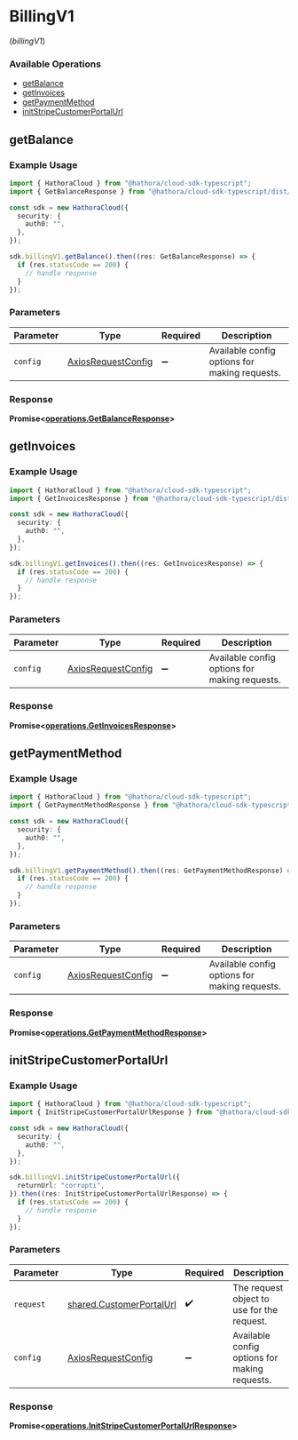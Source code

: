 # BillingV1
(*billingV1*)

### Available Operations

* [getBalance](#getbalance)
* [getInvoices](#getinvoices)
* [getPaymentMethod](#getpaymentmethod)
* [initStripeCustomerPortalUrl](#initstripecustomerportalurl)

## getBalance

### Example Usage

```typescript
import { HathoraCloud } from "@hathora/cloud-sdk-typescript";
import { GetBalanceResponse } from "@hathora/cloud-sdk-typescript/dist/sdk/models/operations";

const sdk = new HathoraCloud({
  security: {
    auth0: "",
  },
});

sdk.billingV1.getBalance().then((res: GetBalanceResponse) => {
  if (res.statusCode == 200) {
    // handle response
  }
});
```

### Parameters

| Parameter                                                    | Type                                                         | Required                                                     | Description                                                  |
| ------------------------------------------------------------ | ------------------------------------------------------------ | ------------------------------------------------------------ | ------------------------------------------------------------ |
| `config`                                                     | [AxiosRequestConfig](https://axios-http.com/docs/req_config) | :heavy_minus_sign:                                           | Available config options for making requests.                |


### Response

**Promise<[operations.GetBalanceResponse](../../models/operations/getbalanceresponse.md)>**


## getInvoices

### Example Usage

```typescript
import { HathoraCloud } from "@hathora/cloud-sdk-typescript";
import { GetInvoicesResponse } from "@hathora/cloud-sdk-typescript/dist/sdk/models/operations";

const sdk = new HathoraCloud({
  security: {
    auth0: "",
  },
});

sdk.billingV1.getInvoices().then((res: GetInvoicesResponse) => {
  if (res.statusCode == 200) {
    // handle response
  }
});
```

### Parameters

| Parameter                                                    | Type                                                         | Required                                                     | Description                                                  |
| ------------------------------------------------------------ | ------------------------------------------------------------ | ------------------------------------------------------------ | ------------------------------------------------------------ |
| `config`                                                     | [AxiosRequestConfig](https://axios-http.com/docs/req_config) | :heavy_minus_sign:                                           | Available config options for making requests.                |


### Response

**Promise<[operations.GetInvoicesResponse](../../models/operations/getinvoicesresponse.md)>**


## getPaymentMethod

### Example Usage

```typescript
import { HathoraCloud } from "@hathora/cloud-sdk-typescript";
import { GetPaymentMethodResponse } from "@hathora/cloud-sdk-typescript/dist/sdk/models/operations";

const sdk = new HathoraCloud({
  security: {
    auth0: "",
  },
});

sdk.billingV1.getPaymentMethod().then((res: GetPaymentMethodResponse) => {
  if (res.statusCode == 200) {
    // handle response
  }
});
```

### Parameters

| Parameter                                                    | Type                                                         | Required                                                     | Description                                                  |
| ------------------------------------------------------------ | ------------------------------------------------------------ | ------------------------------------------------------------ | ------------------------------------------------------------ |
| `config`                                                     | [AxiosRequestConfig](https://axios-http.com/docs/req_config) | :heavy_minus_sign:                                           | Available config options for making requests.                |


### Response

**Promise<[operations.GetPaymentMethodResponse](../../models/operations/getpaymentmethodresponse.md)>**


## initStripeCustomerPortalUrl

### Example Usage

```typescript
import { HathoraCloud } from "@hathora/cloud-sdk-typescript";
import { InitStripeCustomerPortalUrlResponse } from "@hathora/cloud-sdk-typescript/dist/sdk/models/operations";

const sdk = new HathoraCloud({
  security: {
    auth0: "",
  },
});

sdk.billingV1.initStripeCustomerPortalUrl({
  returnUrl: "corrupti",
}).then((res: InitStripeCustomerPortalUrlResponse) => {
  if (res.statusCode == 200) {
    // handle response
  }
});
```

### Parameters

| Parameter                                                            | Type                                                                 | Required                                                             | Description                                                          |
| -------------------------------------------------------------------- | -------------------------------------------------------------------- | -------------------------------------------------------------------- | -------------------------------------------------------------------- |
| `request`                                                            | [shared.CustomerPortalUrl](../../models/shared/customerportalurl.md) | :heavy_check_mark:                                                   | The request object to use for the request.                           |
| `config`                                                             | [AxiosRequestConfig](https://axios-http.com/docs/req_config)         | :heavy_minus_sign:                                                   | Available config options for making requests.                        |


### Response

**Promise<[operations.InitStripeCustomerPortalUrlResponse](../../models/operations/initstripecustomerportalurlresponse.md)>**


